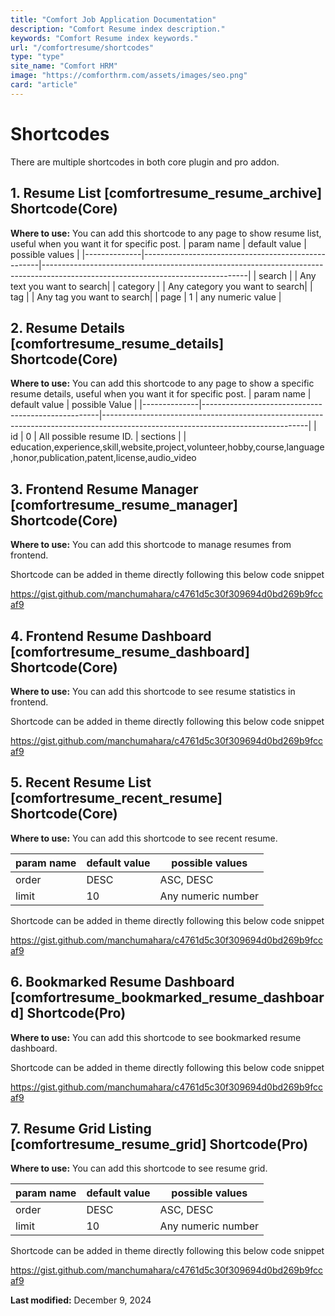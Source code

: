 ```yaml
---
title: "Comfort Job Application Documentation"
description: "Comfort Resume index description."
keywords: "Comfort Resume index keywords."
url: "/comfortresume/shortcodes"
type: "type"
site_name: "Comfort HRM"
image: "https://comforthrm.com/assets/images/seo.png"
card: "article"
---
```

# Shortcodes

There are multiple shortcodes in both core plugin and pro addon.

## 1. Resume List \[comfortresume_resume_archive\] Shortcode(Core) ##

**Where to use:** You can add this shortcode to any page to show resume list, useful when you want it for specific post.
| param name   | default value                                      | possible values                                                                                                                 |
|--------------|----------------------------------------------------|---------------------------------------------------------------------------------------------------------------------------------|
| search       |                                                    | Any text you want to search|
| category     |                                                    | Any category you want to search|
| tag          |                                                    | Any tag you want to search|
| page         | 1                                                  | any numeric value |


## 2. Resume Details \[comfortresume_resume_details\] Shortcode(Core) ##

**Where to use:** You can add this shortcode to any page to show a specific resume details, useful when you want it for specific post.
| param name   | default value         | possible Value                                                                                                                 |
|--------------|----------------------------------------------------|---------------------------------------------------------------------------------------------------------------------------------|
| id        | 0 | All possible resume ID.
| sections  |   | education,experience,skill,website,project,volunteer,hobby,course,language,honor,publication,patent,license,audio_video

## 3. Frontend Resume Manager \[comfortresume_resume_manager\] Shortcode(Core) ##

**Where to use:** You can add this shortcode to manage resumes from frontend.

Shortcode can be added in theme directly following this below code snippet

https://gist.github.com/manchumahara/c4761d5c30f309694d0bd269b9fccaf9




## 4. Frontend Resume Dashboard \[comfortresume_resume_dashboard\] Shortcode(Core) ##

**Where to use:** You can add this shortcode to see resume statistics in frontend.

Shortcode can be added in theme directly following this below code snippet

https://gist.github.com/manchumahara/c4761d5c30f309694d0bd269b9fccaf9

## 5. Recent Resume List \[comfortresume_recent_resume\] Shortcode(Core) ##

**Where to use:** You can add this shortcode to see recent resume.

| param name   | default value                                      | possible values                                                                                                                 |
|--------------|----------------------------------------------------|---------------------------------------------------------------------------------------------------------------------------------|
| order        | DESC                                               | ASC, DESC         |
| limit        | 10                                                 | Any numeric number |


Shortcode can be added in theme directly following this below code snippet

https://gist.github.com/manchumahara/c4761d5c30f309694d0bd269b9fccaf9

## 6. Bookmarked Resume Dashboard \[comfortresume_bookmarked_resume_dashboard\] Shortcode(Pro) ##

**Where to use:** You can add this shortcode to see bookmarked resume dashboard.

Shortcode can be added in theme directly following this below code snippet

https://gist.github.com/manchumahara/c4761d5c30f309694d0bd269b9fccaf9

## 7. Resume Grid Listing \[comfortresume_resume_grid\] Shortcode(Pro) ##

**Where to use:** You can add this shortcode to see resume grid.

| param name   | default value                                      | possible values                                                                                                                 |
|--------------|----------------------------------------------------|---------------------------------------------------------------------------------------------------------------------------------|
| order        | DESC                                               | ASC, DESC         |
| limit        | 10                                                 | Any numeric number |

Shortcode can be added in theme directly following this below code snippet

https://gist.github.com/manchumahara/c4761d5c30f309694d0bd269b9fccaf9

**Last modified:** December 9, 2024